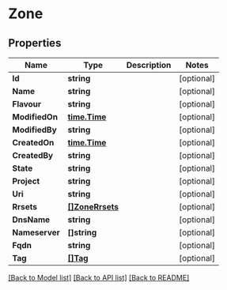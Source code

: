 # Zone

## Properties

Name | Type | Description | Notes
------------ | ------------- | ------------- | -------------
**Id** | **string** |  | [optional] 
**Name** | **string** |  | [optional] 
**Flavour** | **string** |  | [optional] 
**ModifiedOn** | [**time.Time**](time.Time.md) |  | [optional] 
**ModifiedBy** | **string** |  | [optional] 
**CreatedOn** | [**time.Time**](time.Time.md) |  | [optional] 
**CreatedBy** | **string** |  | [optional] 
**State** | **string** |  | [optional] 
**Project** | **string** |  | [optional] 
**Uri** | **string** |  | [optional] 
**Rrsets** | [**[]ZoneRrsets**](zone_rrsets.md) |  | [optional] 
**DnsName** | **string** |  | [optional] 
**Nameserver** | **[]string** |  | [optional] 
**Fqdn** | **string** |  | [optional] 
**Tag** | [**[]Tag**](tag.md) |  | [optional] 

[[Back to Model list]](../README.md#documentation-for-models) [[Back to API list]](../README.md#documentation-for-api-endpoints) [[Back to README]](../README.md)


